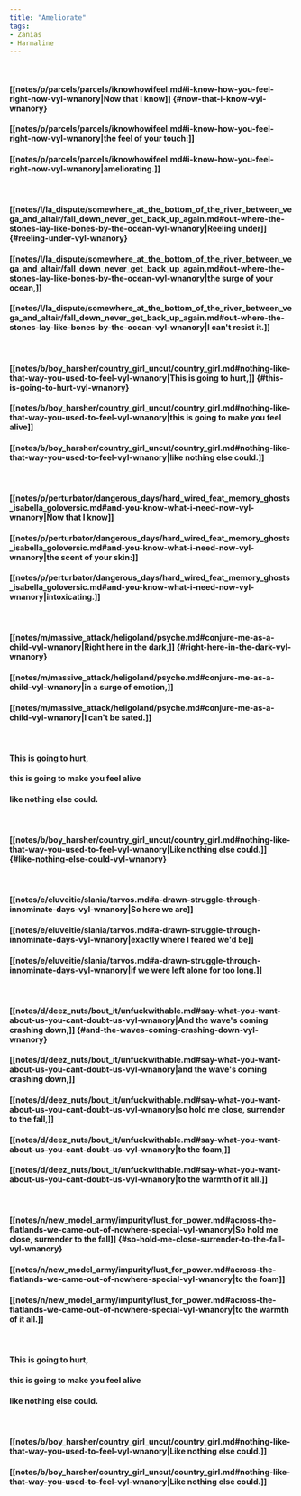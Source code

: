 ```yaml
---
title: "Ameliorate"
tags:
- Zanias
- Harmaline
---
```

&nbsp;
#### [[notes/p/parcels/parcels/iknowhowifeel.md#i-know-how-you-feel-right-now-vyl-wnanory|Now that I know]] {#now-that-i-know-vyl-wnanory}
#### [[notes/p/parcels/parcels/iknowhowifeel.md#i-know-how-you-feel-right-now-vyl-wnanory|the feel of your touch:]]
#### [[notes/p/parcels/parcels/iknowhowifeel.md#i-know-how-you-feel-right-now-vyl-wnanory|ameliorating.]]
&nbsp;
#### [[notes/l/la_dispute/somewhere_at_the_bottom_of_the_river_between_vega_and_altair/fall_down_never_get_back_up_again.md#out-where-the-stones-lay-like-bones-by-the-ocean-vyl-wnanory|Reeling under]] {#reeling-under-vyl-wnanory}
#### [[notes/l/la_dispute/somewhere_at_the_bottom_of_the_river_between_vega_and_altair/fall_down_never_get_back_up_again.md#out-where-the-stones-lay-like-bones-by-the-ocean-vyl-wnanory|the surge of your ocean,]]
#### [[notes/l/la_dispute/somewhere_at_the_bottom_of_the_river_between_vega_and_altair/fall_down_never_get_back_up_again.md#out-where-the-stones-lay-like-bones-by-the-ocean-vyl-wnanory|I can't resist it.]]
&nbsp;
#### [[notes/b/boy_harsher/country_girl_uncut/country_girl.md#nothing-like-that-way-you-used-to-feel-vyl-wnanory|This is going to hurt,]] {#this-is-going-to-hurt-vyl-wnanory}
#### [[notes/b/boy_harsher/country_girl_uncut/country_girl.md#nothing-like-that-way-you-used-to-feel-vyl-wnanory|this is going to make you feel alive]]
#### [[notes/b/boy_harsher/country_girl_uncut/country_girl.md#nothing-like-that-way-you-used-to-feel-vyl-wnanory|like nothing else could.]]
&nbsp;
#### [[notes/p/perturbator/dangerous_days/hard_wired_feat_memory_ghosts_isabella_goloversic.md#and-you-know-what-i-need-now-vyl-wnanory|Now that I know]]
#### [[notes/p/perturbator/dangerous_days/hard_wired_feat_memory_ghosts_isabella_goloversic.md#and-you-know-what-i-need-now-vyl-wnanory|the scent of your skin:]]
#### [[notes/p/perturbator/dangerous_days/hard_wired_feat_memory_ghosts_isabella_goloversic.md#and-you-know-what-i-need-now-vyl-wnanory|intoxicating.]]
&nbsp;
#### [[notes/m/massive_attack/heligoland/psyche.md#conjure-me-as-a-child-vyl-wnanory|Right here in the dark,]] {#right-here-in-the-dark-vyl-wnanory}
#### [[notes/m/massive_attack/heligoland/psyche.md#conjure-me-as-a-child-vyl-wnanory|in a surge of emotion,]]
#### [[notes/m/massive_attack/heligoland/psyche.md#conjure-me-as-a-child-vyl-wnanory|I can't be sated.]]
&nbsp;
#### This is going to hurt,
#### this is going to make you feel alive
#### like nothing else could.
&nbsp;
#### [[notes/b/boy_harsher/country_girl_uncut/country_girl.md#nothing-like-that-way-you-used-to-feel-vyl-wnanory|Like nothing else could.]] {#like-nothing-else-could-vyl-wnanory}
&nbsp;
#### [[notes/e/eluveitie/slania/tarvos.md#a-drawn-struggle-through-innominate-days-vyl-wnanory|So here we are]]
#### [[notes/e/eluveitie/slania/tarvos.md#a-drawn-struggle-through-innominate-days-vyl-wnanory|exactly where I feared we'd be]]
#### [[notes/e/eluveitie/slania/tarvos.md#a-drawn-struggle-through-innominate-days-vyl-wnanory|if we were left alone for too long.]]
&nbsp;
#### [[notes/d/deez_nuts/bout_it/unfuckwithable.md#say-what-you-want-about-us-you-cant-doubt-us-vyl-wnanory|And the wave's coming crashing down,]] {#and-the-waves-coming-crashing-down-vyl-wnanory}
#### [[notes/d/deez_nuts/bout_it/unfuckwithable.md#say-what-you-want-about-us-you-cant-doubt-us-vyl-wnanory|and the wave's coming crashing down,]]
#### [[notes/d/deez_nuts/bout_it/unfuckwithable.md#say-what-you-want-about-us-you-cant-doubt-us-vyl-wnanory|so hold me close, surrender to the fall,]]
#### [[notes/d/deez_nuts/bout_it/unfuckwithable.md#say-what-you-want-about-us-you-cant-doubt-us-vyl-wnanory|to the foam,]]
#### [[notes/d/deez_nuts/bout_it/unfuckwithable.md#say-what-you-want-about-us-you-cant-doubt-us-vyl-wnanory|to the warmth of it all.]]
&nbsp;
#### [[notes/n/new_model_army/impurity/lust_for_power.md#across-the-flatlands-we-came-out-of-nowhere-special-vyl-wnanory|So hold me close, surrender to the fall]] {#so-hold-me-close-surrender-to-the-fall-vyl-wnanory}
#### [[notes/n/new_model_army/impurity/lust_for_power.md#across-the-flatlands-we-came-out-of-nowhere-special-vyl-wnanory|to the foam]]
#### [[notes/n/new_model_army/impurity/lust_for_power.md#across-the-flatlands-we-came-out-of-nowhere-special-vyl-wnanory|to the warmth of it all.]]
&nbsp;
#### This is going to hurt,
#### this is going to make you feel alive
#### like nothing else could.
&nbsp;
#### [[notes/b/boy_harsher/country_girl_uncut/country_girl.md#nothing-like-that-way-you-used-to-feel-vyl-wnanory|Like nothing else could.]]
#### [[notes/b/boy_harsher/country_girl_uncut/country_girl.md#nothing-like-that-way-you-used-to-feel-vyl-wnanory|Like nothing else could.]]
